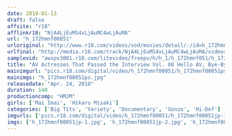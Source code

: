 ```yaml
---
date: 2019-01-13
draft: false
affsite: "r18"
afflinkr18: "NjA4LjEuMS4xLjAuMC4wLjAuMA"
url: "h_172hmnf00051"
urloriginal: "http://www.r18.com/videos/vod/movies/detail/-/id=h_172hmnf00051"
urlfinal: "http://media.r18.com/track/NjA4LjEuMS4xLjAuMC4wLjAuMA/videos/vod/movies/detail/-/id=h_172hmnf00051"
samplevid: "awspv3001.r18.com/litevideo/freepv/h/h_1/h_172hmnf051/h_172hmnf051_dmb_s.mp4"
title: "AV Actresses That Passed the Interview Vol. 08 Hello AV, Bye-Bye AV Edition"
mainimgurl: "pics.r18.com/digital/video/h_172hmnf00051/h_172hmnf00051ps.jpg"
mainimgs: "h_172hmnf00051ps.jpg"
releasedate: "Apr. 24, 2018"
duration: 140
productioncomp: "HMJM"
girls: ['Mai Imai', 'Hikaru Misaki']
categories: ['Big Tits', 'Variety', 'Documentary', 'Gonzo', 'Hi-Def']
imgurls: ['pics.r18.com/digital/video/h_172hmnf00051/h_172hmnf00051jp-1.jpg', 'pics.r18.com/digital/video/h_172hmnf00051/h_172hmnf00051jp-2.jpg', 'pics.r18.com/digital/video/h_172hmnf00051/h_172hmnf00051jp-3.jpg', 'pics.r18.com/digital/video/h_172hmnf00051/h_172hmnf00051jp-4.jpg', 'pics.r18.com/digital/video/h_172hmnf00051/h_172hmnf00051jp-5.jpg', 'pics.r18.com/digital/video/h_172hmnf00051/h_172hmnf00051jp-6.jpg', 'pics.r18.com/digital/video/h_172hmnf00051/h_172hmnf00051jp-7.jpg', 'pics.r18.com/digital/video/h_172hmnf00051/h_172hmnf00051jp-8.jpg', 'pics.r18.com/digital/video/h_172hmnf00051/h_172hmnf00051jp-9.jpg', 'pics.r18.com/digital/video/h_172hmnf00051/h_172hmnf00051jp-10.jpg', 'pics.r18.com/digital/video/h_172hmnf00051/h_172hmnf00051jp-11.jpg', 'pics.r18.com/digital/video/h_172hmnf00051/h_172hmnf00051jp-12.jpg', 'pics.r18.com/digital/video/h_172hmnf00051/h_172hmnf00051jp-13.jpg', 'pics.r18.com/digital/video/h_172hmnf00051/h_172hmnf00051jp-14.jpg', 'pics.r18.com/digital/video/h_172hmnf00051/h_172hmnf00051jp-15.jpg', 'pics.r18.com/digital/video/h_172hmnf00051/h_172hmnf00051jp-16.jpg', 'pics.r18.com/digital/video/h_172hmnf00051/h_172hmnf00051jp-17.jpg', 'pics.r18.com/digital/video/h_172hmnf00051/h_172hmnf00051jp-18.jpg', 'pics.r18.com/digital/video/h_172hmnf00051/h_172hmnf00051jp-19.jpg', 'pics.r18.com/digital/video/h_172hmnf00051/h_172hmnf00051jp-20.jpg']
imgs: ['h_172hmnf00051jp-1.jpg', 'h_172hmnf00051jp-2.jpg', 'h_172hmnf00051jp-3.jpg', 'h_172hmnf00051jp-4.jpg', 'h_172hmnf00051jp-5.jpg', 'h_172hmnf00051jp-6.jpg', 'h_172hmnf00051jp-7.jpg', 'h_172hmnf00051jp-8.jpg', 'h_172hmnf00051jp-9.jpg', 'h_172hmnf00051jp-10.jpg', 'h_172hmnf00051jp-11.jpg', 'h_172hmnf00051jp-12.jpg', 'h_172hmnf00051jp-13.jpg', 'h_172hmnf00051jp-14.jpg', 'h_172hmnf00051jp-15.jpg', 'h_172hmnf00051jp-16.jpg', 'h_172hmnf00051jp-17.jpg', 'h_172hmnf00051jp-18.jpg', 'h_172hmnf00051jp-19.jpg', 'h_172hmnf00051jp-20.jpg']
---
```

